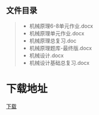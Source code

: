 ## 文件目录
> * 机械原理6-8单元作业.docx
> * 机械原理单元作业.docx
> * 机械原理总复习.doc
> * 机械原理题库-最终版.docx
> * 机械设计.docx
> * 机械设计基础总复习.docx

# 下载地址
[下载](https://github.com/ZHlovecat/ycitedu/tree/main/%E7%9B%90%E5%9F%8E%E5%B7%A5%E5%AD%A6%E9%99%A2%E8%AF%BE%E7%A8%8B%E6%94%BB%E7%95%A5%E5%85%B1%E4%BA%AB%E8%AE%A1%E5%88%92/%E6%9C%BA%E6%A2%B0%E5%8E%9F%E7%90%86)